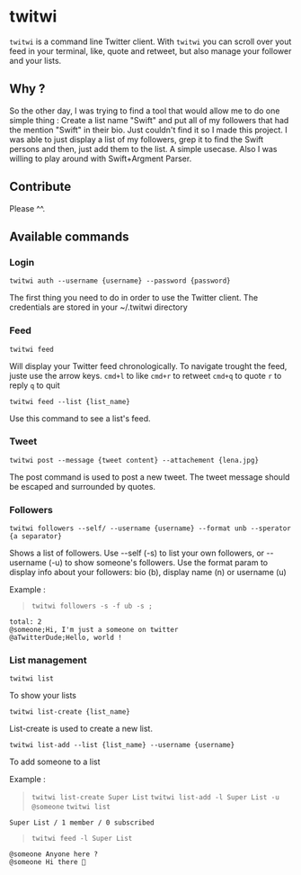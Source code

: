 # twitwi

`twitwi` is a command line Twitter client.
With `twitwi` you can scroll over yout feed in your terminal, like, quote and retweet, but also manage your follower and your lists.

## Why ?

So the other day, I was trying to find a tool that would allow me to do one simple thing :
Create a list name "Swift" and put all of my followers that had the mention "Swift" in their bio. Just couldn't find it so I made this project. I was able to just display a list of my followers, grep it to find the Swift persons and then, just add them to the list. A simple usecase.
Also I was willing to play around with Swift+Argment Parser.

## Contribute

Please ^^.

## Available commands

### Login
    twitwi auth --username {username} --password {password}
The first thing you need to do in order to use the Twitter client. The credentials are stored in your ~/.twitwi directory

### Feed
    twitwi feed
Will display your Twitter feed chronologically.
To navigate trought the feed, juste use the arrow keys.
`cmd+l` to like
`cmd+r` to retweet
`cmd+q` to quote
`r` to reply
`q` to quit

    twitwi feed --list {list_name}
Use this command to see a list's feed. 

### Tweet
    twitwi post --message {tweet content} --attachement {lena.jpg}
The post command is used to post a new tweet. The tweet message should be escaped and surrounded by quotes.
    
### Followers
    twitwi followers --self/ --username {username} --format unb --sperator {a separator}
Shows a list of followers. Use --self (-s) to list your own followers, or --username (-u) to show someone's followers.
Use the format param to display info about your followers: bio (b), display name (n) or username (u)

Example :

> `twitwi followers -s -f ub -s ;`

    total: 2
    @someone;Hi, I'm just a someone on twitter
    @aTwitterDude;Hello, world !


### List management
    twitwi list
To show your lists

    twitwi list-create {list_name}
List-create is used to create a new list.

    twitwi list-add --list {list_name} --username {username} 
To add someone to a list

Example :

> `twitwi list-create Super List`
> `twitwi list-add -l Super List -u @someone`
> `twitwi list`

    Super List / 1 member / 0 subscribed
    
> `twitwi feed -l Super List`

    @someone Anyone here ?
    @someone Hi there 👋
